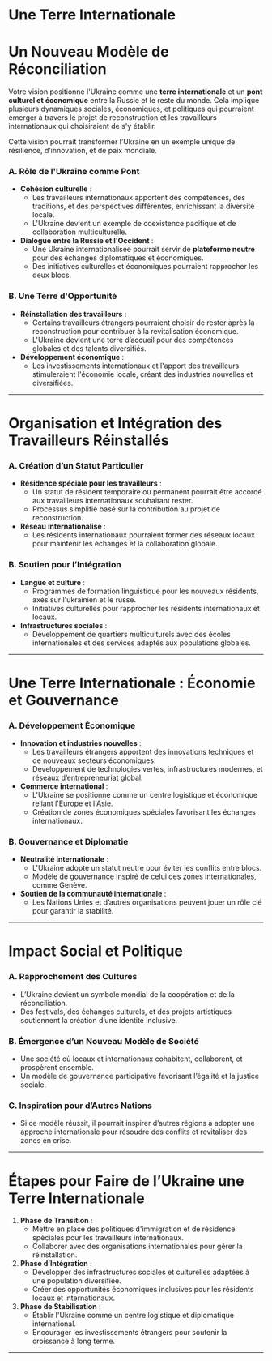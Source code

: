# Une Terre Internationale

# **Un Nouveau Modèle de Réconciliation**

Votre vision positionne l'Ukraine comme une **terre internationale** et un **pont culturel et économique** entre la Russie et le reste du monde. Cela implique plusieurs dynamiques sociales, économiques, et politiques qui pourraient émerger à travers le projet de reconstruction et les travailleurs internationaux qui choisiraient de s'y établir. 

Cette vision pourrait transformer l’Ukraine en un exemple unique de résilience, d’innovation, et de paix mondiale. 

### **A. Rôle de l'Ukraine comme Pont**

- **Cohésion culturelle** :
    - Les travailleurs internationaux apportent des compétences, des traditions, et des perspectives différentes, enrichissant la diversité locale.
    - L'Ukraine devient un exemple de coexistence pacifique et de collaboration multiculturelle.
- **Dialogue entre la Russie et l'Occident** :
    - Une Ukraine internationalisée pourrait servir de **plateforme neutre** pour des échanges diplomatiques et économiques.
    - Des initiatives culturelles et économiques pourraient rapprocher les deux blocs.

### **B. Une Terre d'Opportunité**

- **Réinstallation des travailleurs** :
    - Certains travailleurs étrangers pourraient choisir de rester après la reconstruction pour contribuer à la revitalisation économique.
    - L'Ukraine devient une terre d’accueil pour des compétences globales et des talents diversifiés.
- **Développement économique** :
    - Les investissements internationaux et l'apport des travailleurs stimuleraient l'économie locale, créant des industries nouvelles et diversifiées.

---

# **Organisation et Intégration des Travailleurs Réinstallés**

### **A. Création d’un Statut Particulier**

- **Résidence spéciale pour les travailleurs** :
    - Un statut de résident temporaire ou permanent pourrait être accordé aux travailleurs internationaux souhaitant rester.
    - Processus simplifié basé sur la contribution au projet de reconstruction.
- **Réseau internationalisé** :
    - Les résidents internationaux pourraient former des réseaux locaux pour maintenir les échanges et la collaboration globale.

### **B. Soutien pour l’Intégration**

- **Langue et culture** :
    - Programmes de formation linguistique pour les nouveaux résidents, axés sur l'ukrainien et le russe.
    - Initiatives culturelles pour rapprocher les résidents internationaux et locaux.
- **Infrastructures sociales** :
    - Développement de quartiers multiculturels avec des écoles internationales et des services adaptés aux populations globales.

---

# **Une Terre Internationale : Économie et Gouvernance**

### **A. Développement Économique**

- **Innovation et industries nouvelles** :
    - Les travailleurs étrangers apportent des innovations techniques et de nouveaux secteurs économiques.
    - Développement de technologies vertes, infrastructures modernes, et réseaux d’entrepreneuriat global.
- **Commerce international** :
    - L'Ukraine se positionne comme un centre logistique et économique reliant l'Europe et l'Asie.
    - Création de zones économiques spéciales favorisant les échanges internationaux.

### **B. Gouvernance et Diplomatie**

- **Neutralité internationale** :
    - L'Ukraine adopte un statut neutre pour éviter les conflits entre blocs.
    - Modèle de gouvernance inspiré de celui des zones internationales, comme Genève.
- **Soutien de la communauté internationale** :
    - Les Nations Unies et d’autres organisations peuvent jouer un rôle clé pour garantir la stabilité.

---

# **Impact Social et Politique**

### **A. Rapprochement des Cultures**

- L’Ukraine devient un symbole mondial de la coopération et de la réconciliation.
- Des festivals, des échanges culturels, et des projets artistiques soutiennent la création d’une identité inclusive.

### **B. Émergence d’un Nouveau Modèle de Société**

- Une société où locaux et internationaux cohabitent, collaborent, et prospèrent ensemble.
- Un modèle de gouvernance participative favorisant l’égalité et la justice sociale.

### **C. Inspiration pour d’Autres Nations**

- Si ce modèle réussit, il pourrait inspirer d’autres régions à adopter une approche internationale pour résoudre des conflits et revitaliser des zones en crise.

---

# **Étapes pour Faire de l’Ukraine une Terre Internationale**

1. **Phase de Transition** :
    - Mettre en place des politiques d'immigration et de résidence spéciales pour les travailleurs internationaux.
    - Collaborer avec des organisations internationales pour gérer la réinstallation.
2. **Phase d’Intégration** :
    - Développer des infrastructures sociales et culturelles adaptées à une population diversifiée.
    - Créer des opportunités économiques inclusives pour les résidents locaux et internationaux.
3. **Phase de Stabilisation** :
    - Établir l'Ukraine comme un centre logistique et diplomatique international.
    - Encourager les investissements étrangers pour soutenir la croissance à long terme.

---
